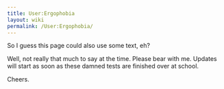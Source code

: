 ```yaml
---
title: User:Ergophobia
layout: wiki
permalink: /User:Ergophobia/
---
```


So I guess this page could also use some text, eh?

Well, not really that much to say at the time. Please bear with me.
Updates will start as soon as these damned tests are finished over at
school.

Cheers.
